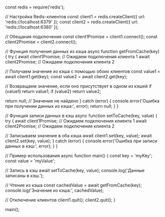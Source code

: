 const redis = require('redis');

// Настройка Redis-клиентов
const client1 = redis.createClient({ url: 'redis://localhost:6379' });
const client2 = redis.createClient({ url: 'redis://localhost:6380' });

// Обещания подключения
const client1Promise = client1.connect();
const client2Promise = client2.connect();

// Функция получения данных из кэша
async function getFromCache(key) {
 try {
  await client1Promise; // Ожидаем подключения клиента 1
  await client2Promise; // Ожидаем подключения клиента 2

  // Получаем значение из кэша с помощью обоих клиентов
  const value1 = await client1.get(key);
  const value2 = await client2.get(key);

  // Возвращаем значение, если оно присутствует в одном из кэшей
  if (value1) return value1;
  if (value2) return value2;

  return null; // Значение не найдено
 } catch (error) {
  console.error('Ошибка при получении данных из кэша:', error);
  return null;
 }
}

// Функция записи данных в кэш
async function setToCache(key, value) {
 try {
  await client1Promise; // Ожидаем подключения клиента 1
  await client2Promise; // Ожидаем подключения клиента 2

  // Записываем значение в оба кэша
  await client1.set(key, value);
  await client2.set(key, value);
 } catch (error) {
  console.error('Ошибка при записи данных в кэш:', error);
 }
}

// Пример использования
async function main() {
 const key = 'myKey';
 const value = 'myValue';

 // Запись в кэш
 await setToCache(key, value);
 console.log('Данные записаны в кэш.');

 // Чтение из кэша
 const cachedValue = await getFromCache(key);
 console.log('Значение из кэша:', cachedValue);

 // Отключение клиентов
 client1.quit();
 client2.quit();
}

main();
